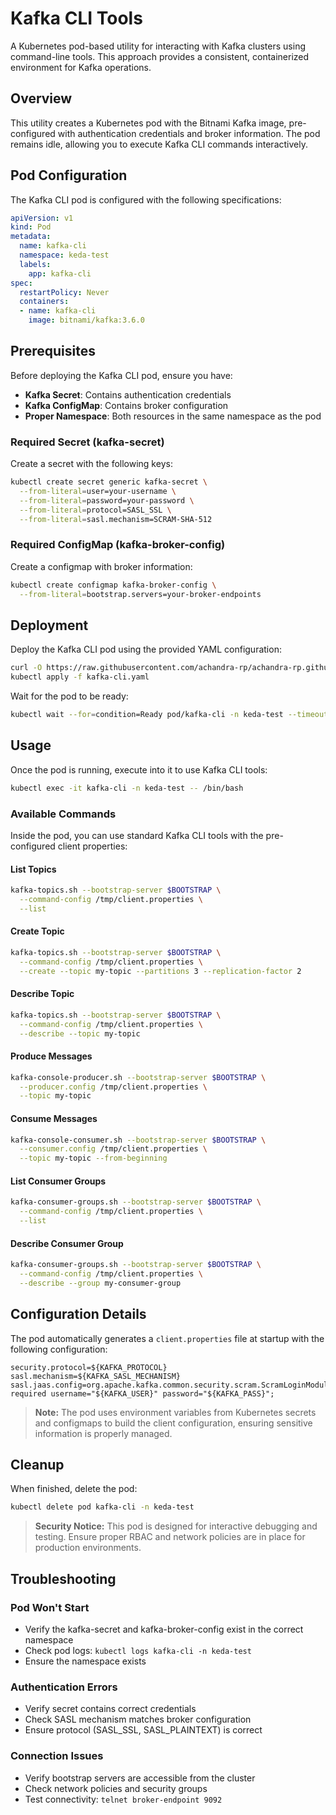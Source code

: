 # Kafka CLI Tools

A Kubernetes pod-based utility for interacting with Kafka clusters using command-line tools. This approach provides a consistent, containerized environment for Kafka operations.

## Overview

This utility creates a Kubernetes pod with the Bitnami Kafka image, pre-configured with authentication credentials and broker information. The pod remains idle, allowing you to execute Kafka CLI commands interactively.

## Pod Configuration

The Kafka CLI pod is configured with the following specifications:

```yaml
apiVersion: v1
kind: Pod
metadata:
  name: kafka-cli
  namespace: keda-test
  labels:
    app: kafka-cli
spec:
  restartPolicy: Never
  containers:
  - name: kafka-cli
    image: bitnami/kafka:3.6.0
```

## Prerequisites

Before deploying the Kafka CLI pod, ensure you have:

- **Kafka Secret**: Contains authentication credentials
- **Kafka ConfigMap**: Contains broker configuration  
- **Proper Namespace**: Both resources in the same namespace as the pod

### Required Secret (kafka-secret)

Create a secret with the following keys:

```bash
kubectl create secret generic kafka-secret \
  --from-literal=user=your-username \
  --from-literal=password=your-password \
  --from-literal=protocol=SASL_SSL \
  --from-literal=sasl.mechanism=SCRAM-SHA-512
```

### Required ConfigMap (kafka-broker-config)

Create a configmap with broker information:

```bash
kubectl create configmap kafka-broker-config \
  --from-literal=bootstrap.servers=your-broker-endpoints
```

## Deployment

Deploy the Kafka CLI pod using the provided YAML configuration:

```bash
curl -O https://raw.githubusercontent.com/achandra-rp/achandra-rp.github.io/main/public/kafka-cli.yaml
kubectl apply -f kafka-cli.yaml
```

Wait for the pod to be ready:

```bash
kubectl wait --for=condition=Ready pod/kafka-cli -n keda-test --timeout=60s
```

## Usage

Once the pod is running, execute into it to use Kafka CLI tools:

```bash
kubectl exec -it kafka-cli -n keda-test -- /bin/bash
```

### Available Commands

Inside the pod, you can use standard Kafka CLI tools with the pre-configured client properties:

#### List Topics

```bash
kafka-topics.sh --bootstrap-server $BOOTSTRAP \
  --command-config /tmp/client.properties \
  --list
```

#### Create Topic

```bash
kafka-topics.sh --bootstrap-server $BOOTSTRAP \
  --command-config /tmp/client.properties \
  --create --topic my-topic --partitions 3 --replication-factor 2
```

#### Describe Topic

```bash
kafka-topics.sh --bootstrap-server $BOOTSTRAP \
  --command-config /tmp/client.properties \
  --describe --topic my-topic
```

#### Produce Messages

```bash
kafka-console-producer.sh --bootstrap-server $BOOTSTRAP \
  --producer.config /tmp/client.properties \
  --topic my-topic
```

#### Consume Messages

```bash
kafka-console-consumer.sh --bootstrap-server $BOOTSTRAP \
  --consumer.config /tmp/client.properties \
  --topic my-topic --from-beginning
```

#### List Consumer Groups

```bash
kafka-consumer-groups.sh --bootstrap-server $BOOTSTRAP \
  --command-config /tmp/client.properties \
  --list
```

#### Describe Consumer Group

```bash
kafka-consumer-groups.sh --bootstrap-server $BOOTSTRAP \
  --command-config /tmp/client.properties \
  --describe --group my-consumer-group
```

## Configuration Details

The pod automatically generates a `client.properties` file at startup with the following configuration:

```properties
security.protocol=${KAFKA_PROTOCOL}
sasl.mechanism=${KAFKA_SASL_MECHANISM}
sasl.jaas.config=org.apache.kafka.common.security.scram.ScramLoginModule required username="${KAFKA_USER}" password="${KAFKA_PASS}";
```

> **Note:** The pod uses environment variables from Kubernetes secrets and configmaps to build the client configuration, ensuring sensitive information is properly managed.

## Cleanup

When finished, delete the pod:

```bash
kubectl delete pod kafka-cli -n keda-test
```

> **Security Notice:** This pod is designed for interactive debugging and testing. Ensure proper RBAC and network policies are in place for production environments.

## Troubleshooting

### Pod Won't Start

- Verify the kafka-secret and kafka-broker-config exist in the correct namespace
- Check pod logs: `kubectl logs kafka-cli -n keda-test`
- Ensure the namespace exists

### Authentication Errors

- Verify secret contains correct credentials
- Check SASL mechanism matches broker configuration
- Ensure protocol (SASL_SSL, SASL_PLAINTEXT) is correct

### Connection Issues

- Verify bootstrap servers are accessible from the cluster
- Check network policies and security groups
- Test connectivity: `telnet broker-endpoint 9092`